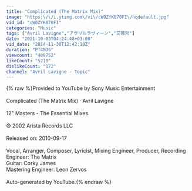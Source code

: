 ```yaml
---
title: "Complicated (The Matrix Mix)"
image: "https:\/\/i.ytimg.com\/vi\/cW0ZYK870FI\/hqdefault.jpg"
vid_id: "cW0ZYK870FI"
categories: "Music"
tags: ["Avril Lavigne","アヴリルラヴィーン","艾薇兒"]
date: "2021-10-03T04:24:48+03:00"
vid_date: "2014-11-30T12:42:10Z"
duration: "PT4M3S"
viewcount: "409752"
likeCount: "5210"
dislikeCount: "172"
channel: "Avril Lavigne - Topic"
---
```

{% raw %}Provided to YouTube by Sony Music Entertainment<br /><br />Complicated (The Matrix Mix) · Avril Lavigne<br /><br />12&quot; Masters - The Essential Mixes<br /><br />℗ 2002 Arista Records LLC<br /><br />Released on: 2010-09-17<br /><br />Vocal, Arranger, Composer, Lyricist, Mixing  Engineer, Producer, Recording  Engineer: The Matrix<br />Guitar: Corky James<br />Mastering  Engineer: Leon Zervos<br /><br />Auto-generated by YouTube.{% endraw %}

